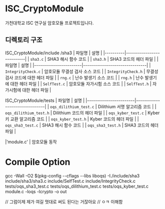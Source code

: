 # ISC_CryptoModule
가천대학교 ISC 연구실 암호모듈 프로젝트입니다.

## 디렉토리 구조
  ISC_CryptoModule/include
    /sha3
      | 파일명   | 설명                      |
      |----------|---------------------------|
      | `sha3.c` | SHA3 해시 함수 코드       |
      | `sha3.h` | SHA3 코드의 헤더 파일     |
    | 파일명                 | 설명                           |
    |------------------------|--------------------------------|
    | `IntegrityCheck.c` | 암호모듈 무결성 검사 소스 코드 |
    | `IntegrityCheck.h` | 무결성 검사 코드에 대한 헤더 파일 |
    | `rng.c`            | 난수 발생기 소스 코드 |
    | `rng.h`            | 난수 발생기에 대한 헤더 파일 |
    | `SelfTest.c`       | 암호모듈 자가시험 소스 코드 |
    | `SelfTest.h`       | 자가시험에 대한 헤더 파일 |
  
  ISC_CryptoModule/tests
    | 파일명                 | 설명                           |
    |------------------------|--------------------------------|
    | `oqs_dilithium_test.c` | Dilithium 서명 알고리즘 코드   |
    | `oqs_dilithium_test.h` | Dilithium 코드의 헤더 파일     |
    | `oqs_kyber_test.c`     | Kyber 키 교환 알고리즘 코드    |
    | `oqs_kyber_test.h`     | Kyber 코드의 헤더 파일         |
    | `oqs_sha3_test.c`      | SHA3 해시 함수 코드            |
    | `oqs_sha3_test.h`      | SHA3 코드의 헤더 파일          |

  |'module.c' | 암호모듈 동작

# Compile Option
gcc -Wall -O2 $(pkg-config --cflags --libs liboqs) -I./include/sha3 include/sha3/sha3.c include/SelfTest.c include/IntegrityCheck.c tests/oqs_sha3_test.c tests/oqs_dilithium_test.c tests/oqs_kyber_test.c  module.c -loqs -lcrypto -o out

// 그럼이제 제가 여길 멋대로 써도 된다는 거잖아요
// ㅇㅋ 이해함  
